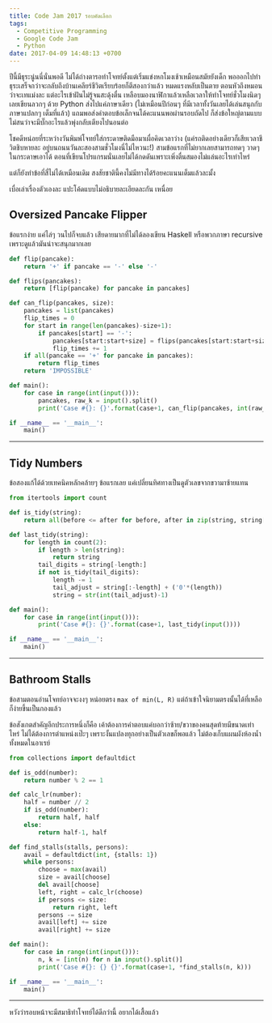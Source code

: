 ```yaml
---
title: Code Jam 2017 รอบคัดเลือก
tags:
  - Competitive Programming
  - Google Code Jam
  - Python
date: 2017-04-09 14:48:13 +0700
---
```


ปีนี้มีธุระนู่นนี่นั่นพอดี ไม่ได้ถ่างตารอทำโจทย์ตั้งแต่เริ่มแข่งหกโมงเช้าเหมือนสมัยยังเด็ก พอออกไปทำธุระเสร็จกว่าจะกลับถึงบ้านเคลียร์ชีวิตเรียบร้อยก็ตีสองกว่าแล้ว หมดแรงหลับเป็นตาย ตอนหัวถึงหมอนว่าจะเทแม่งละ แต่อะไรเข้าฝันไม่รู้จนสะดุ้งตื่น เหลือบมองนาฬิกาแล้วเหลือเวลาให้ทำโจทย์ชั่วโมงนิดๆ เลยเขียนลวกๆ ด้วย Python ส่งไปแค่ภาษาเดียว (ไม่เหมือนปีก่อนๆ ที่มีเวลาทั้งวันเลยได้เล่นสนุกกับภาษาแปลกๆ เต็มที่แล้ว) แถมพอส่งคำตอบข้อเล็กจนได้คะแนนพอผ่านรอบถัดไป ก็ส่งข้อใหญ่ตามแบบไม่สนว่าจะมีบั๊กอะไรแล้วพุ่งกลับเตียงไปนอนต่อ

โชคดีหน่อยที่ระหว่างวันพิมพ์โจทย์ใส่กระดาษติดมือมาเผื่อคิดเวลาว่าง (แค่รถติดอย่างเดียวก็เสียเวลาชีวิตชิบหายละ อยู่บนถนนวันละสองสามชั่วโมงนี่ไม่ไหวนะ!) สามข้อแรกที่ไม่ยากเลยสามารถทดๆ วาดๆ ในกระดาษเอาได้ ตอนที่เขียนโปรแกรมนั่นเลยไม่ได้กดดันเพราะเพิ่งตื่นสมองไม่แล่นอะไรเท่าไหร่

แต่ก็ยังทำข้อที่สี่ไม่ได้เหมือนเดิม สงสัยชาตินี้คงไม่มีทางได้ร้อยคะแนนเต็มแล้วละมั้ง

เบื่อเล่าเรื่องตัวเองละ แปะโค้ดแบบไม่อธิบายละเอียดละกัน เหนื่อย


## Oversized Pancake Flipper

ข้อแรกง่าย แค่ไล่ๆ วนไปก็จบแล้ว เสียดายมากที่ไม่ได้ลองเขียน Haskell หรือพวกภาษา recursive เพราะดูแล้วมันน่าจะสนุกมากเลย


``` python
def flip(pancake):
    return '+' if pancake == '-' else '-'

def flips(pancakes):
    return [flip(pancake) for pancake in pancakes]

def can_flip(pancakes, size):
    pancakes = list(pancakes)
    flip_times = 0
    for start in range(len(pancakes)-size+1):
        if pancakes[start] == '-':
            pancakes[start:start+size] = flips(pancakes[start:start+size])
            flip_times += 1
    if all(pancake == '+' for pancake in pancakes):
        return flip_times
    return 'IMPOSSIBLE'

def main():
    for case in range(int(input())):
        pancakes, raw_k = input().split()
        print('Case #{}: {}'.format(case+1, can_flip(pancakes, int(raw_k))))

if __name__ == '__main__':
    main()
```

---

## Tidy Numbers

ข้อสองแก้ได้ด้วยเทคนิคหลักคล้ายๆ ข้อแรกเลย แค่เปลี่ยนทิศทางเป็นดูตัวเลขจากขวามาซ้ายแทน

``` python
from itertools import count

def is_tidy(string):
    return all(before <= after for before, after in zip(string, string[1:]))

def last_tidy(string):
    for length in count(2):
        if length > len(string):
            return string
        tail_digits = string[-length:]
        if not is_tidy(tail_digits):
            length -= 1
            tail_adjust = string[:-length] + ('0'*(length))
            string = str(int(tail_adjust)-1)

def main():
    for case in range(int(input())):
        print('Case #{}: {}'.format(case+1, last_tidy(input())))

if __name__ == '__main__':
    main()
```

---

## Bathroom Stalls

ข้อสามตอนอ่านโจทย์อาจจะงงๆ หน่อยตรง `max of min(L, R)` แต่ถ้าเข้าใจนิยามตรงนั้นได้ที่เหลือก็ง่ายขึ้นเป็นกองแล้ว

ข้อสังเกตสำคัญอีกประการหนึ่งก็คือ เค้าต้องการคำตอบแค่บอกว่าซ้าย/ขวาของคนสุดท้ายมีขนาดเท่าไหร่ ไม่ได้ต้องการตำแหน่งเป๊ะๆ เพราะงั้นแปลงทุกอย่างเป็นตัวเลขก็พอแล้ว ไม่ต้องเก็บแผนผังห้องน้ำทั้งหมดในอาเรย์

``` python
from collections import defaultdict

def is_odd(number):
    return number % 2 == 1

def calc_lr(number):
    half = number // 2
    if is_odd(number):
        return half, half
    else:
        return half-1, half

def find_stalls(stalls, persons):
    avail = defaultdict(int, {stalls: 1})
    while persons:
        choose = max(avail)
        size = avail[choose]
        del avail[choose]
        left, right = calc_lr(choose)
        if persons <= size:
            return right, left
        persons -= size
        avail[left] += size
        avail[right] += size

def main():
    for case in range(int(input())):
        n, k = [int(n) for n in input().split()]
        print('Case #{}: {} {}'.format(case+1, *find_stalls(n, k)))

if __name__ == '__main__':
    main()

```

---

หวังว่ารอบหน้าจะมีสมาธิทำโจทย์ได้ดีกว่านี้ อยากได้เสื้อแล้ว

